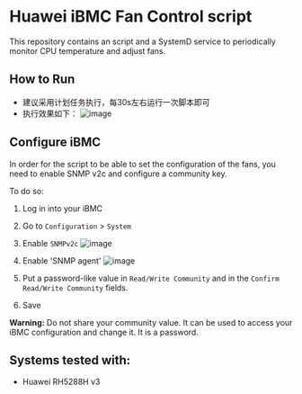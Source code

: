 # Huawei iBMC Fan Control script

This repository contains an script and a SystemD service to periodically monitor
CPU temperature and adjust fans.

## How to Run

- 建议采用计划任务执行，每30s左右运行一次脚本即可
- 执行效果如下：
![image](https://github.com/user-attachments/assets/bb074b64-9407-46db-b998-b9b0b0b660a2)


## Configure iBMC

In order for the script to be able to set the configuration of the fans, you
need to enable SNMP v2c and configure a community key.

To do so:

1. Log in into your iBMC
2. Go to `Configuration` > `System`
3. Enable `SNMPv2c`
  ![image](https://github.com/user-attachments/assets/2438e01f-3524-4818-a99a-c6723d62801e)
4. Enable 'SNMP agent'
 ![image](https://github.com/user-attachments/assets/4b829f69-e2bd-4d62-8601-b830c8d29f85)

5. Put a password-like value in `Read/Write Community` and in the `Confirm Read/Write Community` fields.
6. Save

**Warning:** Do not share your community value. It can be used to access your
iBMC configuration and change it. It is a password.

## Systems tested with:

- Huawei RH5288H v3
